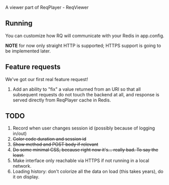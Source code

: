 A viewer part of ReqPlayer - ReqViewer

## Running

You can customize how RQ will communicate with your Redis in app.config.

**NOTE** for now only straight HTTP is supported; HTTPS support is going to be
  implemented later.


## Feature requests

We've got our first real feature request!

1. Add an ability to "fix" a value returned from an URI so that all subsequent
   requests do not touch the backend at all, and response is served directly
   from ReqPlayer cache in Redis.


## TODO

1. Record when user changes session id (possibly because of logging in/out)
2. ~~Color code duration and session id~~
3. ~~Show method and POST body if relevant~~
4. ~~Do some minimal CSS, because right now it's... really bad. To say the least.~~
5. Make interface only reachable via HTTPS if not running in a local network.
6. Loading history: don't colorize all the data on load (this takes years), do
   it on display.
